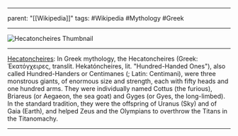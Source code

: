 
---
parent: "[[Wikipedia]]"
tags:
	#Wikipedia
	#Mythology 
	#Greek 
	
---

![Hecatoncheires Thumbnail](https://upload.wikimedia.org/wikipedia/commons/f/f4/Labour-Briareus.png)

---

[Hecatoncheires](https://en.wikipedia.org/wiki/Hecatoncheires): In Greek mythology, the Hecatoncheires (Greek: Ἑκατόγχειρες, translit. Hekatóncheires, lit. "Hundred-Handed Ones"), also called Hundred-Handers or Centimanes (; Latin: Centimani), were three monstrous giants, of enormous size and strength, each with fifty heads and one hundred arms. They were individually named Cottus (the furious), Briareus (or Aegaeon, the sea goat) and Gyges (or Gyes, the long-limbed). In the standard tradition, they were the offspring of Uranus (Sky) and of Gaia (Earth), and helped Zeus and the Olympians to overthrow the Titans in the Titanomachy.

---


